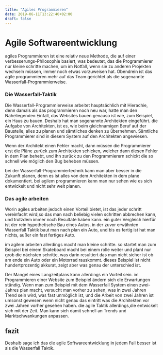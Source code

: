 ```yaml
---
title: "Agiles Programmieren"
date: 2019-06-11T13:22:40+02:00
draft: false
---
```


# Agile Softwareentwicklung
agiles Programmieren ist eine relativ neue Methode, die auf einer
verbesserungs-Philosophie basiert, was bedeutet, das die Programmierer nur kleine schritte machen, um im Notfall, wenn sie zu anderen Projekten wechseln müssen, immer noch etwas vorzuweisen hat.
Obendrein ist das agile programmieren mehr auf das Team gerichtet als die sogenannte Wasserfall-Programmierweise.

### Die Wasserfall-Taktik
Die Wasserfall-Programmierweise arbeitet hauptsächlich mit Hierachie, denn damals als das programmieren noch neu war, hatte man den Naheliegenden Einfall, das Websites bauen genauso ist wie, zum Beispiel, ein Haus zu bauen. Deshalb hat man sogenannte Architekten eingeführt. die Aufgabe von Architekten, ist es, wie beim gleichnamigen Beruf auf der Baustelle, alles zu planen und sämtliches denken  zu übernehmen. Sämtliche Programmierer sind in diesem System auf den Architekten angewiesen.

Wenn der Architekt einen Fehler macht, dann müssen die Programmierer erst die Pläne zurück zum Architekten schicken, welcher dann diesen Fehler in dem Plan behebt, und ihn zurück zu den Programmierern schickt die so schnell wie möglich den Bug beheben müssen.

bei der Wasserfall-Programmiertechnik kann man aber besser in die Zukunft planen, denn es ist alles von dem Architekten in dem plane dokumentiert. bei agilem programmieren kann man nur sehen wie es sich entwickelt und nicht sehr weit planen.

### Das agile arbeiten
Worin agiles arbeiten jedoch einen Vorteil bietet, ist das jeder schritt vereinfacht wird,so das man nach beliebig vielen schritten abbrechen kann, und trotzdem immer noch Resultate haben kann. ein guter Vergleich hierfür ist der rein hypothetische Bau eines Autos. in der zuvor erwähnten Wasserfall Taktik baut man nach plan ein Auto, und bis es fertig ist hat man nichts, außer ein fast fertiges Auto.

im agilem arbeiten allerdings macht man kleine schritte. so startet man zum Beispiel bei einem Skateboard macht bei einem rolle weiter und plant nur grob die nächsten schritte, was darin resultiert das man nicht sicher ist ob am ende ein Auto oder ein Motorrad rauskommt. dieses Beispiel ist nicht hundertprozentig akkurat, zeigt aber was genau der unterschied ist.

 Der Mangel eines Langzeitplans kann allerdings ein Vorteil sein. im Programmieren einer Website zum Beispiel ändern sich die Erwartungen ständig. Wenn man zum Beispiel mit dem Wasserfall System einen zwei-Jahres plan macht, versucht man vorher zu sehen, was in zwei Jahren Trend sein wird, was fast unmöglich ist, und die Arbeit von zwei Jahren ist umsonst gewesen wenn nicht genau das eintritt was die Architekten vor zwei Jahren vorher gesehen haben. die agile Taktik allerdings,die entwickelt sich mit der Zeit. Man kann sich damit schnell an Trends und Marktschwankungen anpassen.

## fazit
 Deshalb sage ich das die agile Softwareentwicklung in jedem Fall besser ist als die Wasserfall Taktik.
